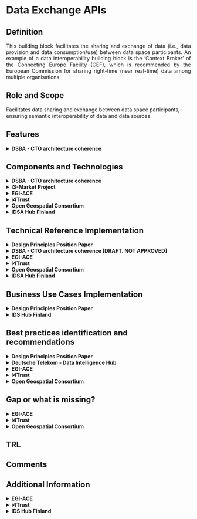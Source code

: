 # Data Exchange APIs

## Definition
<div align="justify"> This building block facilitates the sharing and exchange of data (i.e., data provision and data 
  consumption/use) between data space participants. An example of a data interoperability building block is the ‘Context Broker’ 
  of the Connecting Europe Facility (CEF),  which is recommended by the European Commission for sharing right-time (near real-time) data 
  among multiple organisations.</div> 

## Role and Scope
<div allign="justify">Facilitates data sharing and exchange between data space participants, ensuring semantic interoperability of 
  data and data sources.</div>

## Features 
<details>
  <summary><strong>DSBA - CTO architecture coherence</strong></summary>
  
- Common API for exchange of digital twin data among participants, supporting: 
  - updates
  - queries (including geo-queries)
  - notifications
  - federation
- Extend protocols with metadata
- Handshake
- REST
- HTTP Multipart
- IDSCP (V2)
  
</details>

## Components and Technologies
<details>
  <summary><strong>DSBA - CTO architecture coherence</strong></summary>
  
- [ETSI NGSI-LD API spec](https://www.etsi.org/deliver/etsi_gs/CIM/001_099/009/01.04.02_60/gs_CIM009v010402p.pdf)
- DCAT-AP
- [Context Broker](https://github.com/FIWARE/catalogue#core-context-broker-components)
- IDS-Handshake
- [OpenAPI](http://market40.eu/wp-content/uploads/MARKET4.0-OC1-winners-2nd-Webinar-OpenAPI-Data-Open.pdf)
- EDC
- Ocean Protocol
  
</details>

<details>
  <summary><strong>i3-Market Project</strong></summary>
  
- DCAT-AP
  
</details>

<details>
  <summary><strong>EGI-ACE</strong></summary>
  
  - EGI DataHub, based on Onedata technology.
</details>

<details>
  <summary><strong>i4Trust</strong></summary>
  
  - FIWARE Context Broker technology implementing the standard ETSI NGSI-LD data exchange API.
</details>

<details>
  <summary><strong>Open Geospatial Consortium</strong></summary>
  
  - OGC APIs and OWS building blocks for spatial data exchange including Features, Things, rasters, Observations and many more. 
  - Semantic support is provided by the Vocabulary hub that is hosting OGC specific models but also some domain models, mapping between various ontologies and profiles.
</details>

<details>
  <summary><strong>IDSA Hub Finland </strong></summary>
  
  - IDS connector
  - Eclipse Milo - open source implementation of OPC UA.
</details>


## Technical Reference Implementation

<details>
  <summary><strong>Design Principles Position Paper</strong></summary>
  
<div align="justify">A smart city needs to calculate its environmental performance on the basis of a collection and aggregation of 
  information about all the sustainability projects in its urban environment. This information is shared by different stakeholders, 
  who use different formats and semantics to report CO2 emissions and other indicators. The building block enables syntactic and 
  semantic harmonization of the different data sources, as well as effective exchange of data using a common data exchange API to 
  enable the calculation of the KPIs (key performance indicators) needed.</div>
</details>

<details>
  <summary><strong>DSBA - CTO architecture coherence [DRAFT. NOT APPROVED]</strong></summary>
  
[OpenApi data app](http://market40.eu/wp-content/uploads/MARKET4.0-OC1-winners-2nd-Webinar-OpenAPI-Data-Open.pdf)
</details>

<details>
  <summary><strong>EGI-ACE</strong></summary>
  
  - Creation of Virtual Spaces abstracting physical file location. 
  - Exchange of data between distributed data providers and file publication and sharing.
  - Use of REST API or CDMI API.
</details>


<details>
  <summary><strong>i4Trust</strong></summary>
  
  - Several reference open source implementations of NGSI-LD can be found in the [FIWARE Catalogue](https://github.com/FIWARE/catalogue#core-context-broker-components).
  - [Portfolio](https://i4trust.org/experiments/) of pioneer use cases relying on the i4Trust framework and using NGSI-LD as basis for the data exchange.

</details>

<details>
  <summary><strong>Open Geospatial Consortium</strong></summary>
  
  <div align="justify">OGC suite are technical level interoperability standards, both abstract and encodings. They can contain transport, encodings and data models. Combining these based on the specification is a challenging and error-prone process. In addition, generic standards often require extensions (e.g. specific additional structures) and profiles (subsets and compilations). Ultimate interface or data model definition shall be maximally reusing existing data models, support translations between others, while preserving the semantics and provenance of data.</div></br>
  
  <div align="justify">To enable semantic representations that will enable both logical and ontological model matching, the OGC Definition Server was developed. It is maintaining OGC standards ontologies models and some domain-specific ones that bridge to the abstract secifications models.</div>
</details>

<details>
  <summary><strong>IDSA Hub Finland </strong></summary>
  
  - IDS connector implementation with OPC-UA support. 
  - The connector enables exchanging data retrieved from OPC-UA servers.
</details>


## Business Use Cases Implementation

<details>
  <summary><strong>Design Principles Position Paper</strong></summary>
  
- Domain Data Standard: In manufacturing data spaces, a combination of different standards is used to describe the syntax and semantics of data transactions (e.g. ISO 10303, Asset Administration Shell, eCl@ss).
  
</details>

<details>
  <summary><strong>IDS Hub Finland</strong></summary>
  
- INDEX  - Industrial Data Excellence
  We have used it in the Index project in the Smart Manufacturing use case. It enables the secure exchange of data among manufacturing machines that deploy heterogeneous interfaces and communication protocols. There is a description of the project https://www.dimecc.com/dimecc-services/index/ 
  ![image](https://user-images.githubusercontent.com/95075534/194386301-7e25c8e9-dc5c-4dc7-97e3-368d5b1640ad.png)

  </details>
  
## Best practices identification and recommendations

<details>
  <summary><strong>Design Principles Position Paper</strong></summary>
  
<div align="justify">To ensure interoperability between all data space participants, the technical measures need to be continuously maintained. This includes general agreements and domain specific models. The continuity model provides measures for change, release, and version management.</div></br>
  
- Domain Data Standard: It provides the syntax and semantics for data exchange and data sharing on different levels, in a specific sector or domain. To achieve specific goals, multiple standards can be used in combination. 

</details>

<details>
  <summary><strong>Deutsche Telekom - Data Intelligence Hub</strong></summary>
  <div align="justify">The <a href="https://dih.telekom.net/en/">Telekom - Data Intelligence Hub</a> is intended to serve as a digital connection between companies and be both a source for commercial data acquisition and open data. The platform offers users tools for analysis, acquisition, exchange and processing of data. Industry experts get the possibility to develop new business models, data-driven products or services. It is relevant for companies of all sizes and industries but also for universities, for example, that develop models for the combination of data and algorithms to attain new insights.</div>
</details>

<details>
  <summary><strong>EGI-ACE</strong></summary>
  <div align="justify">DataHub allows you to bring data close to  computing to exploit it efficiently, and to publish a dataset and make it available to a specific community, or worldwide, across federated sites.</div>
</details>

<details>
  <summary><strong>i4Trust</strong></summary>
  
  - Adoption of a common data exchange API is key to foster innovation in data spaces.
  - Common data models (defining vocabulary and semantics associated to that vocabulary) are required.

</details>

<details>
  <summary><strong>Open Geospatial Consortium</strong></summary>
  
  - There are some ontologies and models already in use, practical usage examples. 
  - There is also key governance aspect that needs to be handled and preserved to sustain usefulness and completeness. 
  - Governance needs to be supported by some technical tools and policies.
</details>

## Gap or what is missing?
<details>
  <summary><strong>EGI-ACE</strong></summary>
  
  - More standard API for data access and exchange (e.g. S3)
  - Access to relational or NoSQL DB.
</details>

<details>
  <summary><strong>i4Trust</strong></summary>
  
  - Data exchange based on streaming is required.  The ETSI NGSI-LD standard API is evolving to cover this aspect but some Context Brokers have not yet implemented all latest features of NGSI-LD.
</details>

<details>
  <summary><strong>Open Geospatial Consortium</strong></summary>
  
  - Formal definitions are not always easy to adapt, which is not the gap cannot be filled on the adopter's side, but the thresholds if high.
  - The governance administration is internal, while it is not clear if itcould be better aligned to the Access & Usage Policies building block.
  - Implementation of the Data Usage and Accounting, and Publication & Marketplace Solutions could be helpful.
  - Provenance and traceability support is not stable.
</details>


## TRL

## Comments

## Additional Information
<details>
  <summary><strong>EGI-ACE</strong></summary>
  
  - [EGI - Datahub](https://www.egi.eu/service/datahub/)
</details>


<details>
  <summary><strong>i4Trust</strong></summary>
  
  - Latest version of the [specs](https://www.etsi.org/committee/cim).
  - NGSI-LD is being adopted worldwide as a minimum interoperability mechanism for data exchange by cities. For example, in India has been adopted by the Bureau of Indian Standards.
</details>

  <details>
  <summary><strong>IDS Hub Finland</strong></summary>
  
- INDEX  - Industrial Data Excellence
  More information: https://www.famn.fi/news/smart-factory-prototype-and-other-index-program-results-published/
  </details>
